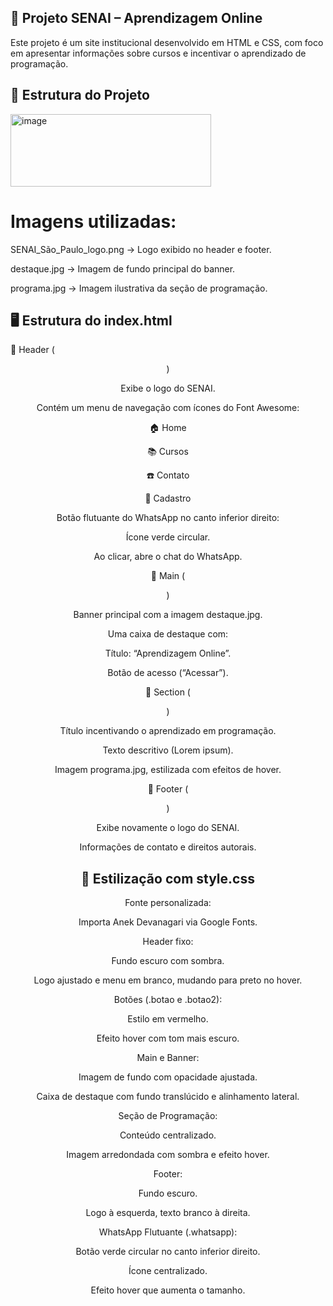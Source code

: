 ##  📘 Projeto SENAI – Aprendizagem Online

Este projeto é um site institucional desenvolvido em HTML e CSS, com foco em apresentar informações sobre cursos e incentivar o aprendizado de programação.

##  📂 Estrutura do Projeto
  <img width="321" height="116" alt="image" src="https://github.com/user-attachments/assets/266ad2f4-f60a-4b38-a4ae-ecf841451dbd" />
 
  # Imagens utilizadas:

SENAI_São_Paulo_logo.png → Logo exibido no header e footer.

destaque.jpg → Imagem de fundo principal do banner.

programa.jpg → Imagem ilustrativa da seção de programação.

##  🖥️ Estrutura do index.html
🔹 Header (<header>)

Exibe o logo do SENAI.

Contém um menu de navegação com ícones do Font Awesome:

🏠 Home

📚 Cursos

☎️ Contato

👤 Cadastro

Botão flutuante do WhatsApp no canto inferior direito:

Ícone verde circular.

Ao clicar, abre o chat do WhatsApp.

🔹 Main (<main>)

Banner principal com a imagem destaque.jpg.

Uma caixa de destaque com:

Título: “Aprendizagem Online”.

Botão de acesso (“Acessar”).

🔹 Section (<section>)

Título incentivando o aprendizado em programação.

Texto descritivo (Lorem ipsum).

Imagem programa.jpg, estilizada com efeitos de hover.

🔹 Footer (<footer>)

Exibe novamente o logo do SENAI.

Informações de contato e direitos autorais.

##  🎨 Estilização com style.css

Fonte personalizada:

Importa Anek Devanagari via Google Fonts.

Header fixo:

Fundo escuro com sombra.

Logo ajustado e menu em branco, mudando para preto no hover.

Botões (.botao e .botao2):

Estilo em vermelho.

Efeito hover com tom mais escuro.

Main e Banner:

Imagem de fundo com opacidade ajustada.

Caixa de destaque com fundo translúcido e alinhamento lateral.

Seção de Programação:

Conteúdo centralizado.

Imagem arredondada com sombra e efeito hover.

Footer:

Fundo escuro.

Logo à esquerda, texto branco à direita.

WhatsApp Flutuante (.whatsapp):

Botão verde circular no canto inferior direito.

Ícone centralizado.

Efeito hover que aumenta o tamanho.




